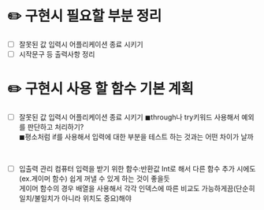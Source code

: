 # ✏️ 구현시 필요할 부분 정리

- [ ] 잘못된 값 입력시 어플리케이션 종료 시키기
- [ ] 시작문구 등 출력사항 정리

# ✏️ 구현시 사용 할 함수 기본 계획

- [ ] 잘못된 값 입력시 어플리케이션 종료 시키기
    ◼through나 try키워드 사용해서 예외를 판단하고 처리하기?
    <br>
    ◼평소처럼 if를 사용해서 입력에 대한 부분을 테스트 하는 것과는 어떤 차이가 날까

<br>

- [ ] 입출력 관리
    컴퓨터 입력을 받기 위한 함수:반환값 Int로 해서 다른 함수 추가 시에도(ex.게이머 함수) 쉽게 꺼낼 수 있게 하는 것이 좋을듯
    <br>
    게이머 함수의 경우 배열을 사용해서 각각 인덱스에 따른 비교도 가능하게끔(단순히 일치/불일치가 아니라 위치도 중요)해야

